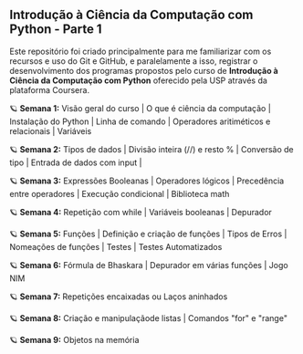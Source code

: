 ## Introdução à Ciência da Computação com Python - Parte 1

Este repositório foi criado principalmente para me familiarizar com os recursos e uso do Git e GitHub, e paralelamente a isso, registrar o desenvolvimento dos programas propostos pelo curso de **Introdução à Ciência da Computação com Python** oferecido pela USP através da plataforma Coursera.

 :ringed_planet: **Semana 1:** Visão geral do curso | O que é ciência da computação | Instalação do Python | Linha de comando | Operadores aritiméticos e relacionais | Variáveis 

 :ringed_planet: **Semana 2:** Tipos de dados | Divisão inteira (//) e resto % | Conversão de tipo | Entrada de dados com input | 

 :ringed_planet: **Semana 3:** Expressões Booleanas | Operadores lógicos | Precedência entre operadores | Execução condicional | Biblioteca math

 :ringed_planet: **Semana 4:** Repetição com while | Variáveis booleanas | Depurador 

 :ringed_planet: **Semana 5:** Funções | Definição e criação de funções | Tipos de Erros | Nomeações de funções | Testes | Testes Automatizados

 :ringed_planet: **Semana 6:** Fórmula de Bhaskara | Depurador em várias funções | Jogo NIM

 :ringed_planet: **Semana 7:** Repetições encaixadas ou Laços aninhados

 :ringed_planet: **Semana 8:** Criação e manipulaçãode listas | Comandos "for" e "range"

:ringed_planet: **Semana 9:** Objetos na memória
